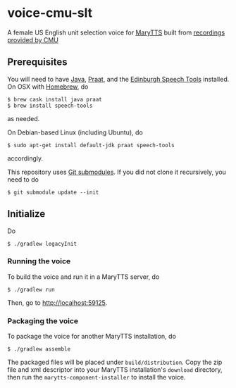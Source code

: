 # voice-cmu-slt

A female US English unit selection voice for [MaryTTS](http://mary.dfki.de/) built from [recordings provided by CMU](http://festvox.org/cmu_arctic/)

## Prerequisites

You will need to have [Java](https://www.java.com/), [Praat](http://praat.org/), and the [Edinburgh Speech Tools](http://www.cstr.ed.ac.uk/projects/speech_tools/) installed.
On OSX with [Homebrew](http://brew.sh/), do
```
$ brew cask install java praat
$ brew install speech-tools
```
as needed.

On Debian-based Linux (including Ubuntu), do
```
$ sudo apt-get install default-jdk praat speech-tools
```
accordingly.

This repository uses [Git submodules](https://git-scm.com/docs/git-submodule).
If you did not clone it recursively, you need to do
```
$ git submodule update --init
```

## Initialize

Do
```
$ ./gradlew legacyInit
```

### Running the voice

To build the voice and run it in a MaryTTS server, do
```
$ ./gradlew run
```
Then, go to [http://localhost:59125](http://localhost:59125/).

### Packaging the voice

To package the voice for another MaryTTS installation, do
```
$ ./gradlew assemble
```
The packaged files will be placed under `build/distribution`.
Copy the zip file and xml descriptor into your MaryTTS installation's `download` directory, then run the `marytts-component-installer` to install the voice.
